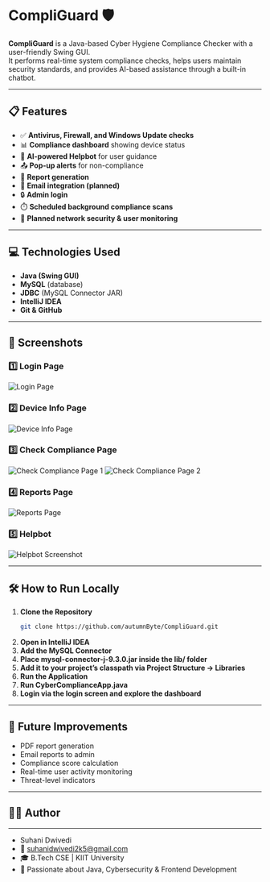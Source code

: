 # CompliGuard 🛡️

**CompliGuard** is a Java-based Cyber Hygiene Compliance Checker with a user-friendly Swing GUI.  
It performs real-time system compliance checks, helps users maintain security standards, and provides AI-based assistance through a built-in chatbot.

---

## 📋 Features

- ✅ **Antivirus, Firewall, and Windows Update checks**
- 📊 **Compliance dashboard** showing device status
- 💬 **AI-powered Helpbot** for user guidance
- 📤 **Pop-up alerts** for non-compliance
- 🧾 **Report generation**
- 📧 **Email integration (planned)**
- 🔒 **Admin login**
- ⏱️ **Scheduled background compliance scans**
- 📶 **Planned network security & user monitoring**

---
## 💻 Technologies Used

- **Java (Swing GUI)**
- **MySQL** (database)
- **JDBC** (MySQL Connector JAR)
- **IntelliJ IDEA**
- **Git & GitHub**

---

## 📸 Screenshots

### 1️⃣ Login Page
![Login Page](https://github.com/autumnByte/CompliGuard/blob/master/Screenshots/Screenshot%202025-06-03%20174324.png)

### 2️⃣ Device Info Page
![Device Info Page](https://github.com/autumnByte/CompliGuard/blob/master/Screenshots/Screenshot%202025-06-03%20174343.png)

### 3️⃣ Check Compliance Page
![Check Compliance Page 1](https://github.com/autumnByte/CompliGuard/blob/master/Screenshots/Screenshot%202025-06-03%20174418.png)
![Check Compliance Page 2](https://github.com/autumnByte/CompliGuard/blob/master/Screenshots/Screenshot%202025-06-03%20174441.png)

### 4️⃣ Reports Page
![Reports Page](https://github.com/autumnByte/CompliGuard/blob/master/Screenshots/Screenshot%202025-06-03%20174515.png)

### 5️⃣ Helpbot
![Helpbot Screenshot](https://github.com/autumnByte/CompliGuard/blob/master/Screenshots/Screenshot%202025-06-03%20174633.png)

---

## 🛠️ How to Run Locally

1. **Clone the Repository**
   ```bash
   git clone https://github.com/autumnByte/CompliGuard.git
2. **Open in IntelliJ IDEA**
3. **Add the MySQL Connector**
4. **Place mysql-connector-j-9.3.0.jar inside the lib/ folder**
5. **Add it to your project’s classpath via Project Structure → Libraries**
6. **Run the Application**
7. **Run CyberComplianceApp.java**
8. **Login via the login screen and explore the dashboard**
   
---
## 🚀 Future Improvements
- PDF report generation
- Email reports to admin
- Compliance score calculation
- Real-time user activity monitoring
- Threat-level indicators
---
## 👩‍💻 Author
---
- Suhani Dwivedi
- 📧 suhanidwivedi2k5@gmail.com
- 🎓 B.Tech CSE | KIIT University
- 🏅 Passionate about Java, Cybersecurity & Frontend Development

